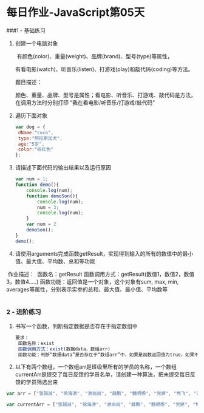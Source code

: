 # 每日作业-JavaScript第05天

###1 - 基础练习

1. 创建一个电脑对象

    ​			有颜色(color)、重量(weight)、品牌(brand)、型号(type)等属性，

    ​			有看电影(watch)、听音乐(listen)、打游戏(play)和敲代码(coding)等方法。

    题目描述：

    ​			颜色、重量、品牌、型号是属性；看电影、听音乐、打游戏、敲代码是方法，在调用方法时分别打印 “我在看电影/听音乐/打游戏/敲代码”

2. 遍历下面对象

   ```JavaScript
   var dog = {
   	dName:"coco",
   	type:"阿拉斯加犬",
   	age:"5岁",
   	color:"棕红色"
   };
   ```

   

3. 请描述下面代码的输出结果以及运行原因

   ```js
   var num = 1;
   function demo(){
       console.log(num);
       function demoSon(){
           console.log(num);
           num = 3;
           console.log(num);
       }
       var num = 2
       demoSon();
   }
   demo();
   ```

4. 请使用arguments完成函数getResult，实现得到输入的所有的数值中的最小值、最大值、平均数、总和等功能

  ​	作业描述：
​			函数名：getResult
   ​			函数调用方式：getResult(数值1，数值2，数值3，数值4.....)
   ​			函数功能：返回值是一个对象，这个对象有sum, max, min, averages等属性，分别表示实参的总和、最大值、最小值、平均数等
   
   ```
   
   ```

   

### 2 - 进阶练习

1. 书写一个函数，判断指定数据是否存在于指定数组中

   ```JavaScript
   要求：
   	函数名称：exist
   	函数调用方式：exist(数据data，数组arr)
   	函数功能：判断“数据data”是否存在于“数组arr”中，如果是函数返回值为true，如果不是函数返回值为false
   ```

   

2. 以下有两个数组，一个数组arr是班级里所有的学员的名称，一个数组currentArr是提交了每日反馈的学员名单，请创建一种算法，把未提交每日反馈的学员筛选出来

```javascript
var arr = ["张瑞淑", "徐海涛", "谢岗岗", "薛鹏", "魏明杨", "党婷", "熊飞", "郑翠翠", "李航卫", "屈涛", "汪孝双", "代攀飞", "武志钰", "王亚龙", "周芙榕", "李涛", "郝颖", "文冲洋", "王旭拯", "胡佳豪", "寇晓丽", "马晓晗","王思聪", "张绿", "李德", "郑萍", "张凯", "张嘉成", "葛云侠", "杨磊", "任变", "景德", "高卷林", "刘益凡", "赵娜", "陈章鸣", "张荣召", "赵凯旋", "程倩倩", "脱朝平", "刘吉利", "郭苗苗", "马建峰", "潘瑞", "闫翔", "马晨", "李轩轩", "黄红梅", "刘书彬", "罗强", "刘东","王可可"  "陈泽文", "李嘉琪", "段佳琦", "黄燕", "邱淑鸿", "宋翔宇", "王波", "樊琳", "王兆国", "许成", "李兴"];

var currentArr = ["张瑞淑", "徐海涛", "谢岗岗", "薛鹏", "魏明杨", "党婷", "熊飞", "郑翠翠", "李航卫", "屈涛", "汪孝双", "代攀飞", "武志钰", "王亚龙", "周芙榕", "李涛", "郝颖", "文冲洋", "王旭拯", "胡佳豪", "寇晓丽", "马晓晗", "张绿", "李德","郑萍", "张凯", "张嘉成", "葛云侠", "杨磊", "任变", "景德", "高卷林", "刘益凡", "赵娜", "陈章鸣", "张荣召", "赵凯旋", "程倩倩", "脱朝平", "刘吉利", "郭苗苗", "马建峰", "潘瑞", "闫翔", "马晨", "李轩轩", "黄红梅", "刘书彬", "罗强", "刘东", "陈泽文", "李嘉琪", "段佳琦", "黄燕", "邱淑鸿", "宋翔宇", "王波", "樊琳", "王兆国", "许成", "李兴"];
```


